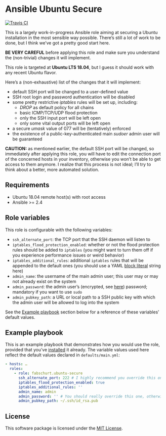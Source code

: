 # Ansible Ubuntu Secure

[![Travis CI](https://img.shields.io/travis/fabschurt/ansible-role-ubuntu-secure/master.svg)](https://travis-ci.org/fabschurt/ansible-role-ubuntu-secure)

This is a largely work-in-progress Ansible role aiming at securing a Ubuntu
installation in the most sensible way possible. There’s still a lot of work to
be done, but I think we’ve got a pretty good start here.

**BE VERY CAREFUL** before applying this role and make sure you understand the
(non-trivial) changes it will implement.

This role is targeted at **Ubuntu LTS 18.04**, but I guess it should work with
any recent Ubuntu flavor.

Here’s a (non-exhaustive) list of the changes that it will implement:

* default SSH port will be changed to a user-defined value
* SSH root login and password authentication will be disabled
* some pretty restrictive *iptables* rules will be set up, including:
    - *DROP* as default policy for all chains
    - basic ICMP/TCP/UDP flood protection
    - only the SSH input port will be left open
    - only some vital output ports will be left open
* a secure *umask* value of 077 will be (tentatively) enforced
* the existence of a public-key-authenticated main *sudoer* admin user will be
  guaranteed

**CAUTION:** as mentioned earlier, the default SSH port will be changed, so
immediately after applying this role, you will have to edit the connection port
of the concerned hosts in your inventory, otherwise you won’t be able to get
access to them anymore. I realize that this process is not ideal; I’ll try to
think about a better, more automated solution.

## Requirements

* Ubuntu 18.04 remote host(s) with root access
* Ansible >= 2.4

## Role variables

This role is configurable with the following variables:

* `ssh_alternate_port`: the TCP port that the SSH daemon will listen to
* `iptables_flood_protection_enabled`: whether or not the flood protection rules
  should be added to `iptables` (you might want to turn them off if you experience
  performance issues or weird behavior)
* `iptables_additional_rules`: additional `iptables` rules that will be appended
  to the default ones (you should use a YAML [block literal](https://en.wikipedia.org/wiki/YAML#Indented_delimiting)
  string here)
* `admin_name`: the username of the main admin user; this user may or may not
  already exist on the system
* `admin_password`: the admin user’s (encrypted, see [here](https://docs.ansible.com/ansible/latest/reference_appendices/faq.html#how-do-i-generate-crypted-passwords-for-the-user-module))
  password; mandatory if you want to use `sudo`
* `admin_pubkey_path`: a URL or local path to a SSH public key with which the
  admin user will be allowed to log into the system

See the [Example playbook](#example-playbook) section below for a reference of
these variables’ default values.

## Example playbook

This is an example playbook that demonstrates how you would use the role,
provided that you’ve [installed](https://galaxy.ansible.com/docs/using/installing.html)
it already. The variable values used here reflect the default values declared in
`defaults/main.yml`:

```yaml
- hosts: …
  roles:
    - role: fabschurt.ubuntu-secure
      ssh_alternate_port: 222 # I highly recommend you override this one with a custom value
      iptables_flood_protection_enabled: true
      iptables_additional_rules: ''
      admin_name: admin
      admin_password: '' # You should really override this one, otherwise you won’t be able to sudo
      admin_pubkey_path: ~/.ssh/id_rsa.pub
```

## License

This software package is licensed under the [MIT License](https://opensource.org/licenses/MIT).
